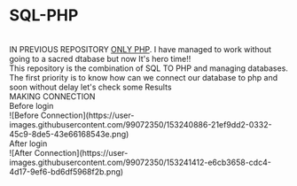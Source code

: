 # SQL-PHP
</br>
IN PREVIOUS REPOSITORY <a href="https://github.com/Loftyvirus/PHP-project-69">ONLY PHP</a>. I have managed to work without going to a sacred dtabase but now It's hero time!!</br>
This repository is the combination of SQL TO PHP and managing databases.</br>
The first priority is to know how can we connect our database to php and soon
without delay let's check some Results<br>
MAKING CONNECTION <br>
Before login<br>![Before Connection](https://user-images.githubusercontent.com/99072350/153240886-21ef9dd2-0332-45c9-8de5-43e66168543e.png)</br>
After login<br>![After Connection](https://user-images.githubusercontent.com/99072350/153241412-e6cb3658-cdc4-4d17-9ef6-bd6df5968f2b.png)


